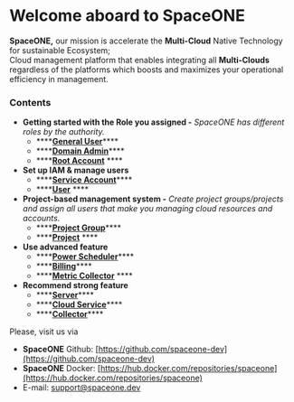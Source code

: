 # Welcome aboard to SpaceONE

**SpaceONE,** our mission is accelerate the **Multi-Cloud** Native Technology for sustainable Ecosystem;   
Cloud management platform that enables integrating all **Multi-Clouds** regardless of the platforms which boosts and maximizes your operational efficiency in management.

### **Contents**

* **Getting started with the Role you assigned -** _SpaceONE has different roles by the authority._
  * \*\*\*\*[**General User**](general-user.md)\*\*\*\*
  * \*\*\*\*[**Domain Admin**](domain-admin.md)\*\*\*\*
  * \*\*\*\*[**Root Account**](root-account.md) ****
* **Set up IAM & manage users**
  * \*\*\*\*[**Service Account**](identity/service-account/)\*\*\*\*
  * \*\*\*\*[**User**](https://app.gitbook.com/@spaceone-dev/s/user-guide/~/drafts/-MTj0zOorCoTYWTlBsvJ/v/master/identity/user) ****
* **Project-based management system -** _Create project groups/projects and assign all users that make you managing cloud resources and accounts._
  * \*\*\*\*[**Project Group**](project/project-group-management.md)\*\*\*\*
  * \*\*\*\*[**Project**](project/project-management.md) ****
* **Use advanced feature** 
  * \*\*\*\*[**Power Scheduler**](advanced-topic/power-scheduler-quick-start.md)\*\*\*\*
  * \*\*\*\*[**Billing**](advanced-topic/billing-quick-start.md)\*\*\*\*
  * \*\*\*\*[**Metric Collector**](advanced-topic/metric-collector-quick-start.md) ****
* **Recommend strong feature**
  * \*\*\*\*[**Server**](https://app.gitbook.com/@spaceone-dev/s/user-guide/~/drafts/-MTj0zOorCoTYWTlBsvJ/v/master/inventory/untitled)\*\*\*\*
  * \*\*\*\*[**Cloud Service**](https://app.gitbook.com/@spaceone-dev/s/user-guide/~/drafts/-MTj0zOorCoTYWTlBsvJ/v/master/inventory/cloudservice-beta)\*\*\*\*
  * \*\*\*\*[**Collector**](https://app.gitbook.com/@spaceone-dev/s/user-guide/~/drafts/-MTj0zOorCoTYWTlBsvJ/v/master/plugin/collector)\*\*\*\*



Please, visit us via

* **SpaceONE**  Github: [https://github.com/spaceone-dev](https://github.com/spaceone-dev) 
* **SpaceONE**  Docker: [https://hub.docker.com/repositories/spaceone](https://hub.docker.com/repositories/spaceone) 
* E-mail: support@spaceone.dev

